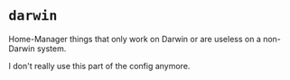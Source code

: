 # `darwin`

Home-Manager things that only work on Darwin or are useless on a non-Darwin system.

I don't really use this part of the config anymore.